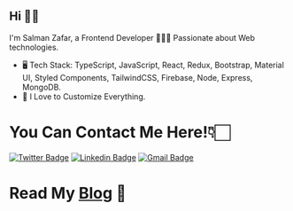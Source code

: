 
## Hi 👋🏻
I'm Salman Zafar, a Frontend Developer 👨🏻‍💻 Passionate about Web technologies.

- 🖥 Tech Stack: TypeScript, JavaScript, React, Redux, Bootstrap, Material UI, Styled Components, TailwindCSS, Firebase, Node, Express, MongoDB.
- 👻 I Love to Customize Everything.


# You Can Contact Me Here!👇🏻
[![Twitter Badge](https://img.shields.io/badge/-Salman18z-1ca0f1?style=flat-square&labelColor=1ca0f1&logo=twitter&logoColor=white&link=https://twitter.com/Salman18z)](https://twitter.com/Salman18z) [![Linkedin Badge](https://img.shields.io/badge/-Salmanz18-blue?style=flat-square&logo=Linkedin&logoColor=white&link=https://www.linkedin.com/in/salmanz18/)](https://www.linkedin.com/in/salmanz18/) [![Gmail Badge](https://img.shields.io/badge/-18salmanz@gmail.com-c14438?style=flat-square&logo=Gmail&logoColor=white&link=mailto:18salmanz@gmail.com)](mailto:18salmanz@gmail.com)

# Read My [Blog](https://salmanz18.github.io/my-blog/) 📖
